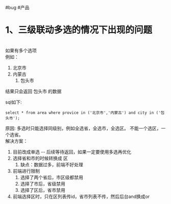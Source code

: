 #bug #产品
# 1、三级联动多选的情况下出现的问题
<br />如果有多个选项<br />例如： 

1. 北京市
2. 内蒙古
   1. 包头市

结果只会返回  包头市 的数据

sql如下:
```plsql
select * from area where provice in ('北京市','内蒙古') and city in ('包头市');
```
原因: 多选时只能选择同级别，例如全选省，全选市，全选区。 不能一个选区，一个选省。<br />解决方案：

1. 目前改成单选 -- 后续等待返回，如果一定要使用多选再优化
2. 选择省和市的时候转换成 区 
   1. 缺点：数据过多，前端不好处理
3. 前端进行限制
   1. 选择了两个省后，市区级都禁用
   2. 选择了市后，省级禁用
   3. 选择了区后，省市禁用
4. 前端选择区时，只在区列表传id，省市列表不传，然后后台and换成or

